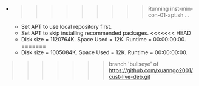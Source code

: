 * >>>>>>>>> Running inst-min-con-01-apt.sh ...
  * Set APT to use local repository first.
  * Set APT to skip installing recommended packages.
<<<<<<< HEAD
  * Disk size = 1120764K. Space Used = 12K. Runtime = 00:00:00:00.
=======
  * Disk size = 1005084K. Space Used = 12K. Runtime = 00:00:00:00.
>>>>>>> branch 'bullseye' of https://github.com/xuanngo2001/cust-live-deb.git
